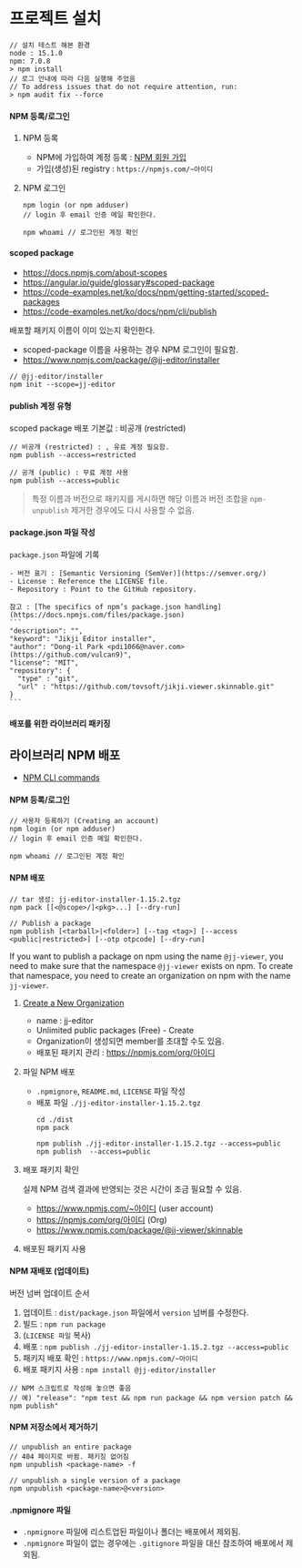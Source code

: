 # 프로젝트 설치
```
// 설치 테스트 해본 환경
node : 15.1.0
npm: 7.0.8
> npm install
// 로그 안내에 따라 다음 실행해 주었음
// To address issues that do not require attention, run:
> npm audit fix --force
```

#### NPM 등록/로그인

1. NPM 등록
    - NPM에 가입하여 계정 등록 : [NPM 회원 가입](https://docs.npmjs.com/getting-started/publishing-npm-packages)
    - 가입(생성)된 registry : `https://npmjs.com/~아이디`

2. NPM 로그인
    ```
    npm login (or npm adduser)
    // login 후 email 인증 메일 확인한다.
    
    npm whoami // 로그인된 계정 확인
    ```
    
#### scoped package
- https://docs.npmjs.com/about-scopes
- https://angular.io/guide/glossary#scoped-package
- https://code-examples.net/ko/docs/npm/getting-started/scoped-packages
- https://code-examples.net/ko/docs/npm/cli/publish

배포할 패키지 이름이 이미 있는지 확인한다.
- scoped-package 이름을 사용하는 경우 NPM 로그인이 필요함.
- https://www.npmjs.com/package/@jj-editor/installer  

```
// @jj-editor/installer
npm init --scope=jj-editor
```

#### publish 계정 유형
scoped package 배포 기본값 : 비공개 (restricted)
```
// 비공개 (restricted) : , 유료 계정 필요함.
npm publish --access=restricted

// 공개 (public) : 무료 계정 사용
npm publish --access=public
```
> 특정 이름과 버전으로 패키지를 게시하면 해당 이름과 버전 조합을 `npm-unpublish` 제거한 경우에도 다시 사용할 수 없음.

#### package.json 파일 작성

`package.json` 파일에 기록 

    - 버전 표기 : [Semantic Versioning (SemVer)](https://semver.org/)
    - License : Reference the LICENSE file.
    - Repository : Point to the GitHub repository.

    참고 : [The specifics of npm’s package.json handling](https://docs.npmjs.com/files/package.json)
    ```
    "description": "",
    "keyword": "Jikji Editor installer",
    "author": "Dong-il Park <pdi1066@naver.com> (https://github.com/vulcan9)",
    "license": "MIT",
    "repository": {
      "type" : "git",
      "url" : "https://github.com/tovsoft/jikji.viewer.skinnable.git"
    }
    ```

#### 배포를 위한 라이브러리 패키징 

## 라이브러리 NPM 배포
- [NPM CLI commands](https://docs.npmjs.com/cli-documentation/)

#### NPM 등록/로그인
```
// 사용자 등록하기 (Creating an account)
npm login (or npm adduser)
// login 후 email 인증 메일 확인한다.

npm whoami // 로그인된 계정 확인
```

#### NPM 배포

```
// tar 생성: jj-editor-installer-1.15.2.tgz
npm pack [[<@scope>/]<pkg>...] [--dry-run]

// Publish a package
npm publish [<tarball>|<folder>] [--tag <tag>] [--access <public|restricted>] [--otp otpcode] [--dry-run]
```

If you want to publish a package on npm using the name `@jj-viewer`, 
you need to make sure that the namespace `@jj-viewer` exists on npm. 
To create that namespace, you need to create an organization on npm with the name `jj-viewer`.

1. [Create a New Organization](https://www.npmjs.com/org/create)
    - name : jj-editor
    - Unlimited public packages (Free) - Create
    - Organization이 생성되면 member를 초대할 수도 있음.
    - 배포된 패키지 관리 : https://npmjs.com/org/아이디

2. 파일 NPM 배포
    - `.npmignore`, `README.md`, `LICENSE` 파일 작성
    - 배포 파일 `./jj-editor-installer-1.15.2.tgz`
      ```
      cd ./dist
      npm pack
      
      npm publish ./jj-editor-installer-1.15.2.tgz --access=public
      npm publish  --access=public
      ```

3. 배포 패키지 확인

    실제 NPM 검색 결과에 반영되는 것은 시간이 조금 필요할 수 있음.
     - https://www.npmjs.com/~아이디 (user account)
     - https://npmjs.com/org/아이디 (Org)
     - https://www.npmjs.com/package/@jj-viewer/skinnable 

4. 배포된 패키지 사용

#### NPM 재배포 (업데이트)
버전 넘버 업데이트 순서

1. 업데이트 : `dist/package.json` 파일에서 `version` 넘버를 수정한다.
2. 빌드 : `npm run package`
3. (`LICENSE 파일` 복사)
4. 배포 : `npm publish ./jj-editor-installer-1.15.2.tgz --access=public`
5. 패키지 배포 확인 : `https://www.npmjs.com/~아이디`
6. 배포 패키지 사용 : `npm install @jj-editor/installer`
```
// NPM 스크립트로 작성해 놓으면 좋음
// 예) "release": "npm test && npm run package && npm version patch && npm publish"
```

#### NPM 저장소에서 제거하기
```
// unpublish an entire package
// 404 페이지로 바뀜. 패키징 없어짐
npm unpublish <package-name> -f

// unpublish a single version of a package
npm unpublish <package-name>@<version>
```

#### .npmignore 파일 
- `.npmignore` 파일에 리스트업된 파일이나 폴더는 배포에서 제외됨.
- `.npmignore` 파일이 없는 경우에는 `.gitignore` 파일을 대신 참조하여 배포에서 제외됨.


